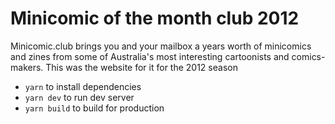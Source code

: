 # Minicomic of the month club 2012

Minicomic.club brings you and your mailbox a years worth of minicomics and zines from some of Australia's most interesting cartoonists and comics-makers. This was the website for it for the 2012 season

* `yarn` to install dependencies
* `yarn dev` to run dev server
* `yarn build` to build for production